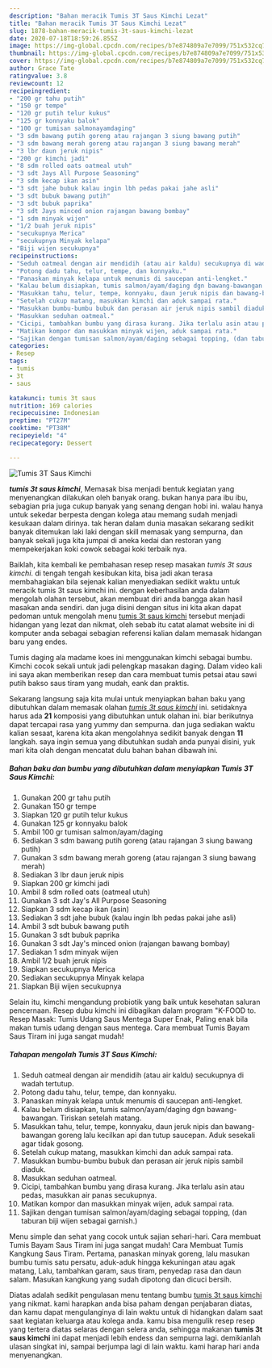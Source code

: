 ```yaml
---
description: "Bahan meracik Tumis 3T Saus Kimchi Lezat"
title: "Bahan meracik Tumis 3T Saus Kimchi Lezat"
slug: 1878-bahan-meracik-tumis-3t-saus-kimchi-lezat
date: 2020-07-18T18:59:26.855Z
image: https://img-global.cpcdn.com/recipes/b7e874809a7e7099/751x532cq70/tumis-3t-saus-kimchi-foto-resep-utama.jpg
thumbnail: https://img-global.cpcdn.com/recipes/b7e874809a7e7099/751x532cq70/tumis-3t-saus-kimchi-foto-resep-utama.jpg
cover: https://img-global.cpcdn.com/recipes/b7e874809a7e7099/751x532cq70/tumis-3t-saus-kimchi-foto-resep-utama.jpg
author: Grace Tate
ratingvalue: 3.8
reviewcount: 12
recipeingredient:
- "200 gr tahu putih"
- "150 gr tempe"
- "120 gr putih telur kukus"
- "125 gr konnyaku balok"
- "100 gr tumisan salmonayamdaging"
- "3 sdm bawang putih goreng atau rajangan 3 siung bawang putih"
- "3 sdm bawang merah goreng atau rajangan 3 siung bawang merah"
- "3 lbr daun jeruk nipis"
- "200 gr kimchi jadi"
- "8 sdm rolled oats oatmeal utuh"
- "3 sdt Jays All Purpose Seasoning"
- "3 sdm kecap ikan asin"
- "3 sdt jahe bubuk kalau ingin lbh pedas pakai jahe asli"
- "3 sdt bubuk bawang putih"
- "3 sdt bubuk paprika"
- "3 sdt Jays minced onion rajangan bawang bombay"
- "1 sdm minyak wijen"
- "1/2 buah jeruk nipis"
- "secukupnya Merica"
- "secukupnya Minyak kelapa"
- "Biji wijen secukupnya"
recipeinstructions:
- "Seduh oatmeal dengan air mendidih (atau air kaldu) secukupnya di wadah tertutup."
- "Potong dadu tahu, telur, tempe, dan konnyaku."
- "Panaskan minyak kelapa untuk menumis di saucepan anti-lengket."
- "Kalau belum disiapkan, tumis salmon/ayam/daging dgn bawang-bawangan. Tiriskan setelah matang."
- "Masukkan tahu, telur, tempe, konnyaku, daun jeruk nipis dan bawang-bawangan goreng lalu kecilkan api dan tutup saucepan. Aduk sesekali agar tidak gosong."
- "Setelah cukup matang, masukkan kimchi dan aduk sampai rata."
- "Masukkan bumbu-bumbu bubuk dan perasan air jeruk nipis sambil diaduk."
- "Masukkan seduhan oatmeal."
- "Cicipi, tambahkan bumbu yang dirasa kurang. Jika terlalu asin atau pedas, masukkan air panas secukupnya."
- "Matikan kompor dan masukkan minyak wijen, aduk sampai rata."
- "Sajikan dengan tumisan salmon/ayam/daging sebagai topping, (dan taburan biji wijen sebagai garnish.)"
categories:
- Resep
tags:
- tumis
- 3t
- saus

katakunci: tumis 3t saus 
nutrition: 169 calories
recipecuisine: Indonesian
preptime: "PT27M"
cooktime: "PT38M"
recipeyield: "4"
recipecategory: Dessert

---
```



![Tumis 3T Saus Kimchi](https://img-global.cpcdn.com/recipes/b7e874809a7e7099/751x532cq70/tumis-3t-saus-kimchi-foto-resep-utama.jpg)

<b><i>tumis 3t saus kimchi</i></b>, Memasak bisa menjadi bentuk kegiatan yang menyenangkan dilakukan oleh banyak orang. bukan hanya para ibu ibu, sebagian pria juga cukup banyak yang senang dengan hobi ini. walau hanya untuk sekedar berpesta dengan kolega atau memang sudah menjadi kesukaan dalam dirinya. tak heran dalam dunia masakan sekarang sedikit banyak ditemukan laki laki dengan skill memasak yang sempurna, dan banyak sekali juga kita jumpai di aneka kedai dan restoran yang mempekerjakan koki cowok sebagai koki terbaik nya.

Baiklah, kita kembali ke pembahasan resep resep masakan <i>tumis 3t saus kimchi</i>. di tengah tengah kesibukan kita, bisa jadi akan terasa membahagiakan bila sejenak kalian menyediakan sedikit waktu untuk meracik tumis 3t saus kimchi ini. dengan keberhasilan anda dalam mengolah olahan tersebut, akan membuat diri anda bangga akan hasil masakan anda sendiri. dan juga disini dengan situs ini kita akan dapat pedoman untuk mengolah menu <u>tumis 3t saus kimchi</u> tersebut menjadi hidangan yang lezat dan nikmat, oleh sebab itu catat alamat website ini di komputer anda sebagai sebagian referensi kalian dalam memasak hidangan baru yang endes.

Tumis daging ala madame koes ini menggunakan kimchi sebagai bumbu. Kimchi cocok sekali untuk jadi pelengkap masakan daging. Dalam video kali ini saya akan memberikan resep dan cara membuat tumis petsai atau sawi putih bakso saus tiram yang mudah, eank dan praktis.


Sekarang langsung saja kita mulai untuk menyiapkan bahan baku yang dibutuhkan dalam memasak olahan <u><i>tumis 3t saus kimchi</i></u> ini. setidaknya harus ada <b>21</b> komposisi yang dibutuhkan untuk olahan ini. biar berikutnya dapat tercapai rasa yang yummy dan sempurna. dan juga sediakan waktu kalian sesaat, karena kita akan mengolahnya sedikit banyak dengan <b>11</b> langkah. saya ingin semua yang dibutuhkan sudah anda punyai disini, yuk mari kita olah dengan mencatat dulu bahan bahan dibawah ini.

<!--inarticleads1-->

##### Bahan baku dan bumbu yang dibutuhkan dalam menyiapkan Tumis 3T Saus Kimchi:

1. Gunakan 200 gr tahu putih
1. Gunakan 150 gr tempe
1. Siapkan 120 gr putih telur kukus
1. Gunakan 125 gr konnyaku balok
1. Ambil 100 gr tumisan salmon/ayam/daging
1. Sediakan 3 sdm bawang putih goreng (atau rajangan 3 siung bawang putih)
1. Gunakan 3 sdm bawang merah goreng (atau rajangan 3 siung bawang merah)
1. Sediakan 3 lbr daun jeruk nipis
1. Siapkan 200 gr kimchi jadi
1. Ambil 8 sdm rolled oats (oatmeal utuh)
1. Gunakan 3 sdt Jay&#39;s All Purpose Seasoning
1. Siapkan 3 sdm kecap ikan (asin)
1. Sediakan 3 sdt jahe bubuk (kalau ingin lbh pedas pakai jahe asli)
1. Ambil 3 sdt bubuk bawang putih
1. Gunakan 3 sdt bubuk paprika
1. Gunakan 3 sdt Jay&#39;s minced onion (rajangan bawang bombay)
1. Sediakan 1 sdm minyak wijen
1. Ambil 1/2 buah jeruk nipis
1. Siapkan secukupnya Merica
1. Sediakan secukupnya Minyak kelapa
1. Siapkan Biji wijen secukupnya


Selain itu, kimchi mengandung probiotik yang baik untuk kesehatan saluran pencernaan. Resep dubu kimchi ini dibagikan dalam program &#34;K-FOOD to. Resep Masak: Tumis Udang Saus Mentega Super Enak, Paling enak bila makan tumis udang dengan saus mentega. Cara membuat Tumis Bayam Saus Tiram ini juga sangat mudah! 

<!--inarticleads2-->

##### Tahapan mengolah Tumis 3T Saus Kimchi:

1. Seduh oatmeal dengan air mendidih (atau air kaldu) secukupnya di wadah tertutup.
1. Potong dadu tahu, telur, tempe, dan konnyaku.
1. Panaskan minyak kelapa untuk menumis di saucepan anti-lengket.
1. Kalau belum disiapkan, tumis salmon/ayam/daging dgn bawang-bawangan. Tiriskan setelah matang.
1. Masukkan tahu, telur, tempe, konnyaku, daun jeruk nipis dan bawang-bawangan goreng lalu kecilkan api dan tutup saucepan. Aduk sesekali agar tidak gosong.
1. Setelah cukup matang, masukkan kimchi dan aduk sampai rata.
1. Masukkan bumbu-bumbu bubuk dan perasan air jeruk nipis sambil diaduk.
1. Masukkan seduhan oatmeal.
1. Cicipi, tambahkan bumbu yang dirasa kurang. Jika terlalu asin atau pedas, masukkan air panas secukupnya.
1. Matikan kompor dan masukkan minyak wijen, aduk sampai rata.
1. Sajikan dengan tumisan salmon/ayam/daging sebagai topping, (dan taburan biji wijen sebagai garnish.)


Menu simple dan sehat yang cocok untuk sajian sehari-hari. Cara membuat Tumis Bayam Saus Tiram ini juga sangat mudah! Cara Membuat Tumis Kangkung Saus Tiram. Pertama, panaskan minyak goreng, lalu masukan bumbu tumis satu persatu, aduk-aduk hingga kekuningan atau agak matang, Lalu, tambahkan garam, saus tiram, penyedap rasa dan daun salam. Masukan kangkung yang sudah dipotong dan dicuci bersih. 

Diatas adalah sedikit pengulasan menu tentang bumbu <u>tumis 3t saus kimchi</u> yang nikmat. kami harapkan anda bisa paham dengan penjabaran diatas, dan kamu dapat mengulanginya di lain waktu untuk di hidangkan dalam saat saat kegiatan keluarga atau kolega anda. kamu bisa mengulik resep resep yang tertera diatas selaras dengan selera anda, sehingga makanan <b>tumis 3t saus kimchi</b> ini dapat menjadi lebih endess dan sempurna lagi. demikianlah ulasan singkat ini, sampai berjumpa lagi di lain waktu. kami harap hari anda menyenangkan.
